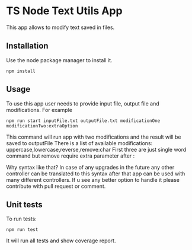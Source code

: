 # TS Node Text Utils App

This app allows to modify text saved in files.

## Installation

Use the node package manager to install it.

```
npm install
```

## Usage

To use this app user needs to provide input file, output file and modifications. For example

```
npm run start inputFile.txt outputFile.txt modificationOne modificationTwo:extraOption
```

This command will run app with two modifications and the result will be saved to outputFile
There is a list of available modifications: uppercase,lowercase,reverse,remove:char First three are just single word command but remove require extra parameter after :

Why syntax like that? In case of any upgrades in the future any other controller can be translated to this syntax after that app can be used with many different controllers. If u see any better option to handle it please contribute with pull request or comment.

## Unit tests

To run tests:

```
npm run test
```

It will run all tests and show coverage report.
